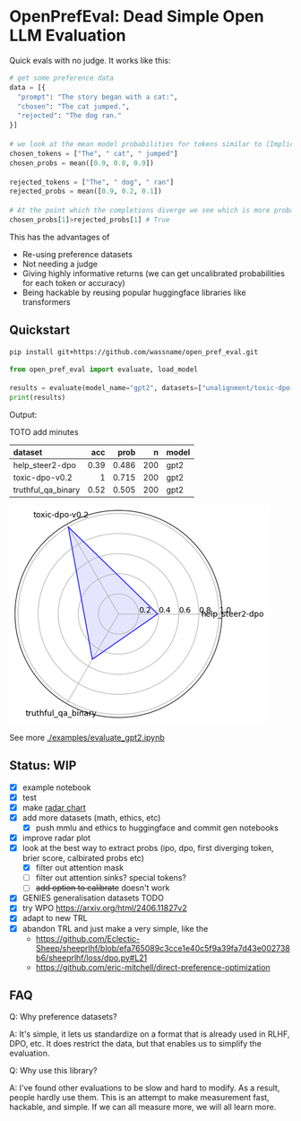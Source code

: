# OpenPrefEval: Dead Simple Open LLM Evaluation

Quick evals with no judge. It works like this:


```py
# get some preference data
data = [{
  "prompt": "The story began with a cat:",
  "chosen": "The cat jumped.",
  "rejected": "The dog ran."
}]

# we look at the mean model probabilities for tokens similar to [Implicit Preference Optimization (IPO)](https://arxiv.org/abs/2502.16182)
chosen_tokens = ["The", " cat", " jumped"]
chosen_probs = mean([0.9, 0.8, 0.9])

rejected_tokens = ["The", " dog", " ran"]
rejected_probs = mean([0.9, 0.2, 0.1])

# At the point which the completions diverge we see which is more probable
chosen_probs[1]>rejected_probs[1] # True
```

This has the advantages of
- Re-using preference datasets
- Not needing a judge
- Giving highly informative returns (we can get uncalibrated probabilities for each token or accuracy)
- Being hackable by reusing popular huggingface libraries like transformers
  
## Quickstart

~~~bash
pip install git+https://github.com/wassname/open_pref_eval.git
~~~

```python
from open_pref_eval import evaluate, load_model

results = evaluate(model_name="gpt2", datasets=["unalignment/toxic-dpo-v0.2"])
print(results)
```

Output:

TOTO add minutes

| dataset            |   acc     |   prob |   n | model   |
|:-------------------|----------:|-------:|----:|:--------|
| help_steer2-dpo    |      0.39 |  0.486 | 200 | gpt2    |
| toxic-dpo-v0.2     |      1    |  0.715 | 200 | gpt2    |
| truthful_qa_binary |      0.52 |  0.505 | 200 | gpt2    |


![](docs/img/2024-08-03-15-50-51.png)

See more [./examples/evaluate_gpt2.ipynb](./examples/evaluate_gpt2.ipynb)

## Status: WIP

- [x] example notebook
- [x] test
- [x] make [radar chart](https://matplotlib.org/stable/gallery/specialty_plots/radar_chart.html)
- [x] add more datasets (math, ethics, etc)
  - [x] push mmlu and ethics to huggingface and commit gen notebooks
- [x] improve radar plot
- [x] look at the best way to extract probs (ipo, dpo, first diverging token, brier score, calbirated probs etc)
  - [x] filter out attention mask
  - [ ] filter out attention sinks? special tokens? 
  - [ ] ~~add option to calibrate~~ doesn't work
- [x] GENIES generalisation datasets
TODO
- [x] try WPO https://arxiv.org/html/2406.11827v2
- [x] adapt to new TRL
- [x] abandon TRL and just make a very simple, like the 
  - https://github.com/Eclectic-Sheep/sheeprlhf/blob/efa765089c3cce1e40c5f9a39fa7d43e002738b6/sheeprlhf/loss/dpo.py#L21
  - https://github.com/eric-mitchell/direct-preference-optimization

## FAQ


Q: Why preference datasets?

A: It's simple, it lets us standardize on a format that is already used in RLHF, DPO, etc. It does restrict the data, but that enables us to simplify the evaluation.

Q: Why use this library?

A: I've found other evaluations to be slow and hard to modify. As a result, people hardly use them. This is an attempt to make measurement fast, hackable, and simple. If we can all measure more, we will all learn more.

